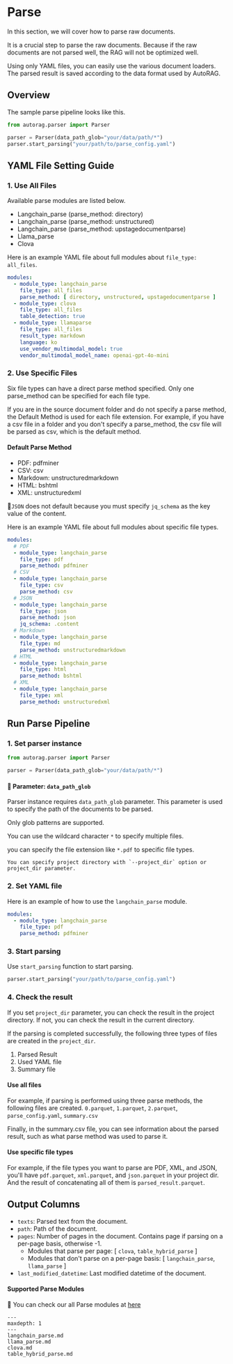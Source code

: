 # Parse

In this section, we will cover how to parse raw documents.

It is a crucial step to parse the raw documents.
Because if the raw documents are not parsed well, the RAG will not be optimized well.

Using only YAML files, you can easily use the various document loaders.
The parsed result is saved according to the data format used by AutoRAG.

## Overview

The sample parse pipeline looks like this.

```python
from autorag.parser import Parser

parser = Parser(data_path_glob="your/data/path/*")
parser.start_parsing("your/path/to/parse_config.yaml")
```

## YAML File Setting Guide

### 1. Use All Files

Available parse modules are listed below.

- Langchain_parse (parse_method: directory)
- Langchain_parse (parse_method: unstructured)
- Langchain_parse (parse_method: upstagedocumentparse)
- Llama_parse
- Clova

Here is an example YAML file about full modules about `file_type: all_files`.

```yaml
modules:
  - module_type: langchain_parse
    file_type: all_files
    parse_method: [ directory, unstructured, upstagedocumentparse ]
  - module_type: clova
    file_type: all_files
    table_detection: true
  - module_type: llamaparse
    file_type: all_files
    result_type: markdown
    language: ko
    use_vendor_multimodal_model: true
    vendor_multimodal_model_name: openai-gpt-4o-mini
```

### 2. Use Specific Files

Six file types can have a direct parse method specified.
Only one parse_method can be specified for each file type.

If you are in the source document folder and do not specify a parse method, the Default Method is used for each file extension.
For example, if you have a csv file in a folder and you don't specify a parse_method, the csv file will be parsed as csv, which is the default method.

#### Default Parse Method
- PDF: pdfminer
- CSV: csv
- Markdown: unstructuredmarkdown
- HTML: bshtml
- XML: unstructuredxml

📌`JSON` does not default because you must specify `jq_schema` as the key value of the content.

Here is an example YAML file about full modules about specific file types.

```yaml
modules:
  # PDF
  - module_type: langchain_parse
    file_type: pdf
    parse_method: pdfminer
  # CSV
  - module_type: langchain_parse
    file_type: csv
    parse_method: csv
  # JSON
  - module_type: langchain_parse
    file_type: json
    parse_method: json
    jq_schema: .content
  # Markdown
  - module_type: langchain_parse
    file_type: md
    parse_method: unstructuredmarkdown
  # HTML
  - module_type: langchain_parse
    file_type: html
    parse_method: bshtml
  # XML
  - module_type: langchain_parse
    file_type: xml
    parse_method: unstructuredxml
```

## Run Parse Pipeline

### 1. Set parser instance

```python
from autorag.parser import Parser

parser = Parser(data_path_glob="your/data/path/*")
```

#### 📌 Parameter: `data_path_glob`

Parser instance requires `data_path_glob` parameter.
This parameter is used to specify the path of the documents to be parsed.

Only glob patterns are supported.

You can use the wildcard character `*` to specify multiple files.

you can specify the file extension like `*.pdf` to specific file types.

```{admonition} Want to specify project folder?
You can specify project directory with `--project_dir` option or project_dir parameter.
```

### 2. Set YAML file

Here is an example of how to use the `langchain_parse` module.

```yaml
modules:
  - module_type: langchain_parse
    file_type: pdf
    parse_method: pdfminer
```

### 3. Start parsing

Use `start_parsing` function to start parsing.

```python
parser.start_parsing("your/path/to/parse_config.yaml")
```

### 4. Check the result

If you set `project_dir` parameter, you can check the result in the project directory.
If not, you can check the result in the current directory.

If the parsing is completed successfully, the following three types of files are created in the `project_dir`.

1. Parsed Result
2. Used YAML file
3. Summary file

#### Use all files

For example, if parsing is performed using three parse methods, the following files are created.
`0.parquet`, `1.parquet`, `2.parquet`, `parse_config.yaml`, `summary.csv`

Finally, in the summary.csv file, you can see information about the parsed result, such as what parse method was used to parse it.

#### Use specific file types

For example, if the file types you want to parse are PDF, XML, and JSON,
you'll have `pdf.parquet`, `xml.parquet`, and `json.parquet` in your project dir.
And the result of concatenating all of them is `parsed_result.parquet`.

## Output Columns

- `texts`: Parsed text from the document.
- `path`: Path of the document.
- `pages`: Number of pages in the document. Contains page if parsing on a per-page basis, otherwise -1.
    - Modules that parse per page: [ `clova`, `table_hybrid_parse` ]
    - Modules that don't parse on a per-page basis: [ `langchain_parse`, `llama_parse` ]
- `last_modified_datetime`: Last modified datetime of the document.

#### Supported Parse Modules

📌 You can check our all Parse modules
at [here](https://edai.notion.site/Supporting-Parse-Modules-e0b7579c7c0e4fb2963e408eeccddd75?pvs=4)


```{toctree}
---
maxdepth: 1
---
langchain_parse.md
llama_parse.md
clova.md
table_hybrid_parse.md
```
